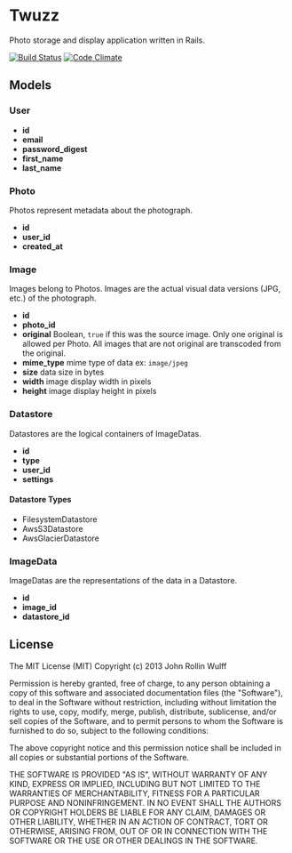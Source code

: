 # Twuzz
Photo storage and display application written in Rails.

[![Build Status](https://travis-ci.org/twuzz/twuzz.png?branch=master)](https://travis-ci.org/twuzz/twuzz)
[![Code Climate](https://codeclimate.com/github/twuzz/twuzz.png)](https://codeclimate.com/github/twuzz/twuzz)

## Models
### User

* __id__
* __email__
* __password_digest__
* __first_name__
* __last_name__

### Photo
Photos represent metadata about the photograph.

* __id__
* __user_id__
* __created_at__

### Image
Images belong to Photos. Images are the actual visual data versions (JPG, etc.) of the photograph.

* __id__
* __photo_id__
* __original__ Boolean, `true` if this was the source image. Only one original is allowed per Photo. All images that are not original are transcoded from the original.
* __mime_type__ mime type of data ex: `image/jpeg`
* __size__ data size in bytes
* __width__ image display width in pixels
* __height__ image display height in pixels

### Datastore
  Datastores are the logical containers of ImageDatas.
  
  * __id__
  * __type__
  * __user_id__
  * __settings__

#### Datastore Types

* FilesystemDatastore
* AwsS3Datastore
* AwsGlacierDatastore

### ImageData
ImageDatas are the representations of the data in a Datastore.

* __id__
* __image_id__
* __datastore_id__

## License
The MIT License (MIT)
Copyright (c) 2013 John Rollin Wulff

Permission is hereby granted, free of charge, to any person obtaining a copy of this software and associated documentation files (the "Software"), to deal in the Software without restriction, including without limitation the rights to use, copy, modify, merge, publish, distribute, sublicense, and/or sell copies of the Software, and to permit persons to whom the Software is furnished to do so, subject to the following conditions:

The above copyright notice and this permission notice shall be included in all copies or substantial portions of the Software.

THE SOFTWARE IS PROVIDED "AS IS", WITHOUT WARRANTY OF ANY KIND, EXPRESS OR IMPLIED, INCLUDING BUT NOT LIMITED TO THE WARRANTIES OF MERCHANTABILITY, FITNESS FOR A PARTICULAR PURPOSE AND NONINFRINGEMENT. IN NO EVENT SHALL THE AUTHORS OR COPYRIGHT HOLDERS BE LIABLE FOR ANY CLAIM, DAMAGES OR OTHER LIABILITY, WHETHER IN AN ACTION OF CONTRACT, TORT OR OTHERWISE, ARISING FROM, OUT OF OR IN CONNECTION WITH THE SOFTWARE OR THE USE OR OTHER DEALINGS IN THE SOFTWARE.
